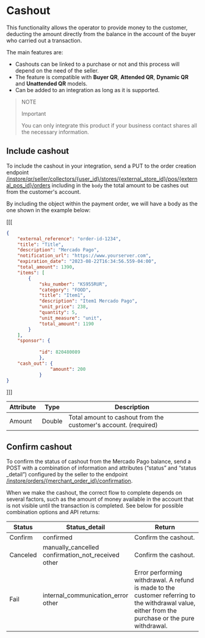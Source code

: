 # Cashout

This functionality allows the operator to provide money to the customer, deducting the amount directly from the balance in the account of the buyer who carried out a transaction.

The main features are:
* Cashouts can be linked to a purchase or not and this process will depend on the need of the seller.
* The feature is compatible with **Buyer QR**, **Attended QR**, **Dynamic QR** and **Unattended QR** models.
* Can be added to an integration as long as it is supported.

> NOTE
>
> Important
>
> You can only integrate this product if your business contact shares all the necessary information.

## Include cashout

To include the cashout in your integration, send a PUT to the order creation endpoint [/instore/qr/seller/collectors/{user_id}/stores/{external_store_id}/pos/{external_pos_id}/orders](https://www.mercadopago[FAKER][URL][DOMAIN]/developers/en/reference/instore_orders_v2/_instore_qr_seller_collectors_user_id_stores_external_store_id_pos_external_pos_id_orders/put) including in the `body` the total amount to be cashes out from the customer's account.

By including the object within the payment order, we will have a body as the one shown in the example below:

[[[
```json
​​{
    "external_reference": "order-id-1234",
    "title": "Title",
    "description": "Mercado Pago",
    "notification_url": "https://www.yourserver.com",
    "expiration_date": "2023-08-22T16:34:56.559-04:00",
    "total_amount": 1390,
    "items": [
        {
            "sku_number": "KS955RUR",
            "category": "FOOD",
            "title": "Item1",
            "description": "Item1 Mercado Pago",
            "unit_price": 238,
            "quantity": 5,
            "unit_measure": "unit",
            "total_amount": 1190
        }
    ],
    "sponsor": {
    
            "id": 820480089
            },
    "cash_out": {
                "amount": 200
            }
}
```
]]]

| Attribute | Type | Description |
|---|---|--- |
| Amount | Double | Total amount to cashout from the customer's account. (required)|

## Confirm cashout

To confirm the status of cashout from the Mercado Pago balance, send a POST with a combination of information and attributes (“status” and “status _detail”) configured by the seller to the endpoint [/instore/orders/{merchant_order_id}/confirmation](https://www.mercadopago[FAKER][URL][DOMAIN]/developers/en/reference/cashout-qr/_instore_orders_merchant_order_id_confirmation/post).
 
When we make the cashout, the correct flow to complete depends on several factors, such as the amount of money available in the account that is not visible until the transaction is completed. See below for possible combination options and API returns:
 
| Status | Status_detail | Return |
| --- | --- |--- |
| Confirm | confirmed | Confirm the cashout.|
| Canceled | manually_cancelled <br/> confirmation_not_received <br/> other | Confirm the cashout. |
| Fail | internal_communication_error <br/> other | Error performing withdrawal. A refund is made to the customer referring to the withdrawal value, either from the purchase or the pure withdrawal.|